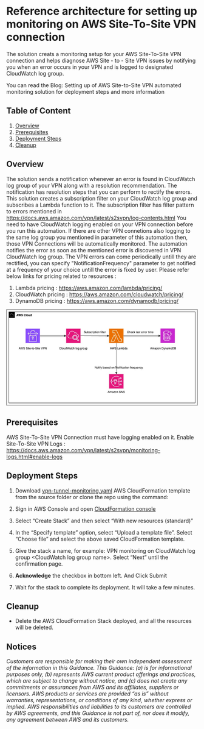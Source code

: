 # Reference architecture for setting up monitoring on AWS Site-To-Site VPN connection

The solution creats a monitoring setup for your AWS Site-To-Site VPN connection and helps diagnose AWS Site - to - Site VPN issues by notifying you when an error occurs in your VPN and is logged to designated CloudWatch log group. 

You can read the Blog: Setting up of AWS Site-to-Site VPN automated monitoring solution for deployment steps and more information
## Table of Content

1. [Overview](#overview-required)
2. [Prerequisites](#prerequisites-required)
3. [Deployment Steps](#deployment-steps-required)
4. [Cleanup](#cleanup-required)


## Overview

 The solution sends a notification whenever an error is found in CloudWatch log group of your VPN along with a resolution recommendation. The notification has resolution steps that you can perform to rectify the errors. This solution creates a subscription filter on your CloudWatch log group and subscribes a Lambda function to it. The subscription filter has filter pattern to errors mentioned in https://docs.aws.amazon.com/vpn/latest/s2svpn/log-contents.html You need to have CloudWatch logging enabled on your VPN connection before you run this automation. If there are other VPN connetions also logging to the same log group you mentioned in parameter of this automation then, those VPN Connections will be automatically monitored.  The automation notifies the error as soon as the mentioned error is discovered in VPN CloudWatch log group. The VPN errors can come periodically untill they are rectified, you can specify "NotificationFrequency" parameter to get notified at a frequency of your choice untill the error is fixed by user. 
  Please refer below links for pricing related to resources : 
1) Lambda pricing : https://aws.amazon.com/lambda/pricing/
2) CloudWatch pricing :  https://aws.amazon.com/cloudwatch/pricing/ 
3) DynamoDB pricing : https://aws.amazon.com/dynamodb/pricing/

![](/resources/setup-vpn-monitoring-architecture-diagram.jpg)

## Prerequisites

AWS Site-To-Site VPN Connection must have logging enabled on it. 
Enable Site-To-Site VPN Logs : https://docs.aws.amazon.com/vpn/latest/s2svpn/monitoring-logs.html#enable-logs

## Deployment Steps

1. Download [vpn-tunnel-monitoring.yaml](templates/vpn-tunnel-monitoring.yaml) AWS CloudFormation template from the source folder or clone the repo using the command: 


2. Sign in AWS Console and open [CloudFormation console](https://us-east-1.console.aws.amazon.com/cloudformation/home)

3. Select “Create Stack” and then select “With new resources (standard)”

4. In the “Specify template” option, select “Upload a template file”. Select “Choose file” and select the above saved CloudFormation template.

5. Give the stack a name, for example: VPN monitoring on CloudWatch log group \<CloudWatch log group name\>. Select “Next” until the confirmation page.

6. **Acknowledge** the checkbox in bottom left. And Click Submit

7. Wait for the stack to complete its deployment. It will take a few minutes.




## Cleanup

- Delete the AWS CloudFormation Stack deployed, and all the resources will be deleted.

## Notices

*Customers are responsible for making their own independent assessment of the information in this Guidance. This Guidance: (a) is for informational purposes only, (b) represents AWS current product offerings and practices, which are subject to change without notice, and (c) does not create any commitments or assurances from AWS and its affiliates, suppliers or licensors. AWS products or services are provided “as is” without warranties, representations, or conditions of any kind, whether express or implied. AWS responsibilities and liabilities to its customers are controlled by AWS agreements, and this Guidance is not part of, nor does it modify, any agreement between AWS and its customers.*


